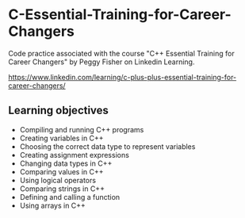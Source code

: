 # C-Essential-Training-for-Career-Changers
Code practice associated with the course  "C++ Essential Training for Career Changers" by Peggy Fisher on Linkedin Learning.

https://www.linkedin.com/learning/c-plus-plus-essential-training-for-career-changers/

## Learning objectives
* Compiling and running C++ programs
* Creating variables in C++
* Choosing the correct data type to represent variables
* Creating assignment expressions
* Changing data types in C++
* Comparing values in C++
* Using logical operators
* Comparing strings in C++
* Defining and calling a function
* Using arrays in C++

